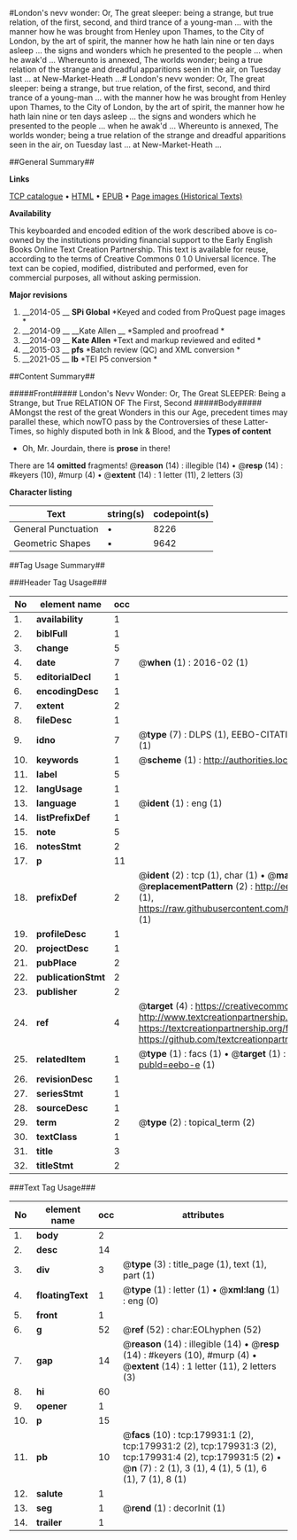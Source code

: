 #London's nevv wonder: Or, The great sleeper: being a strange, but true relation, of the first, second, and third trance of a young-man ... with the manner how he was brought from Henley upon Thames, to the City of London, by the art of spirit, the manner how he hath lain nine or ten days asleep ... the signs and wonders which he presented to the people ... when he awak'd ... Whereunto is annexed, The worlds wonder; being a true relation of the strange and dreadful apparitions seen in the air, on Tuesday last ... at New-Market-Heath ...#
London's nevv wonder: Or, The great sleeper: being a strange, but true relation, of the first, second, and third trance of a young-man ... with the manner how he was brought from Henley upon Thames, to the City of London, by the art of spirit, the manner how he hath lain nine or ten days asleep ... the signs and wonders which he presented to the people ... when he awak'd ... Whereunto is annexed, The worlds wonder; being a true relation of the strange and dreadful apparitions seen in the air, on Tuesday last ... at New-Market-Heath ...

##General Summary##

**Links**

[TCP catalogue](http://www.ota.ox.ac.uk/tcp/)  • 
[HTML](http://tei.it.ox.ac.uk/tcp/Texts-HTML/free/B04/B04162.html)  • 
[EPUB](http://tei.it.ox.ac.uk/tcp/Texts-EPUB/free/B04/B04162.epub) • 
[Page images (Historical Texts)](https://historicaltexts.jisc.ac.uk/eebo-53299187e)

**Availability**

This keyboarded and encoded edition of the work described above is co-owned by the
    institutions providing financial support to the Early English Books Online Text Creation
    Partnership. This text is available for reuse, according to the terms of  Creative Commons 0 1.0 Universal
    licence. The text can be copied, modified, distributed and performed, even for commercial
    purposes, all without asking permission.

**Major revisions**

1. __2014-05 __ __SPi Global__ *Keyed and coded from ProQuest page images *
1. __2014-09 __ __Kate Allen __ *Sampled and proofread *
1. __2014-09 __ __Kate Allen__ *Text and markup reviewed and edited *
1. __2015-03 __ __pfs__ *Batch review (QC) and XML conversion *
1. __2021-05 __ __lb__ *TEI P5 conversion *

##Content Summary##

#####Front#####
London's Nevv Wonder: Or, The Great SLEEPER: Being a Strange, but True RELATION OF The First, Second
#####Body#####
AMongst the rest of the great Wonders in this our Age, precedent times may parallel these, which nowTO pass by the Controversies of these Latter-Times, so highly disputed both in Ink & Blood, and the 
**Types of content**

  * Oh, Mr. Jourdain, there is **prose** in there!

There are 14 **omitted** fragments! 
 @__reason__ (14) : illegible (14)  •  @__resp__ (14) : #keyers (10), #murp (4)  •  @__extent__ (14) : 1 letter (11), 2 letters (3)

**Character listing**


|Text|string(s)|codepoint(s)|
|---|---|---|
|General Punctuation|•|8226|
|Geometric Shapes|▪|9642|

##Tag Usage Summary##

###Header Tag Usage###

|No|element name|occ|attributes|
|---|---|---|---|
|1.|__availability__|1||
|2.|__biblFull__|1||
|3.|__change__|5||
|4.|__date__|7| @__when__ (1) : 2016-02 (1)|
|5.|__editorialDecl__|1||
|6.|__encodingDesc__|1||
|7.|__extent__|2||
|8.|__fileDesc__|1||
|9.|__idno__|7| @__type__ (7) : DLPS (1), EEBO-CITATION (1), VID (1), EEBO-PROQUEST (1), STC (2), OCLC (1)|
|10.|__keywords__|1| @__scheme__ (1) : http://authorities.loc.gov/ (1)|
|11.|__label__|5||
|12.|__langUsage__|1||
|13.|__language__|1| @__ident__ (1) : eng (1)|
|14.|__listPrefixDef__|1||
|15.|__note__|5||
|16.|__notesStmt__|2||
|17.|__p__|11||
|18.|__prefixDef__|2| @__ident__ (2) : tcp (1), char (1)  •  @__matchPattern__ (2) : ([0-9\-]+):([0-9IVX]+) (1), (.+) (1)  •  @__replacementPattern__ (2) : http://eebo.chadwyck.com/downloadtiff?vid=$1&page=$2 (1), https://raw.githubusercontent.com/textcreationpartnership/Texts/master/tcpchars.xml#$1 (1)|
|19.|__profileDesc__|1||
|20.|__projectDesc__|1||
|21.|__pubPlace__|2||
|22.|__publicationStmt__|2||
|23.|__publisher__|2||
|24.|__ref__|4| @__target__ (4) : https://creativecommons.org/publicdomain/zero/1.0/ (1), http://www.textcreationpartnership.org/docs/. (1), https://textcreationpartnership.org/faq/#faq05 (1), https://github.com/textcreationpartnership (1)|
|25.|__relatedItem__|1| @__type__ (1) : facs (1)  •  @__target__ (1) : https://data.historicaltexts.jisc.ac.uk/view?pubId=eebo-e (1)|
|26.|__revisionDesc__|1||
|27.|__seriesStmt__|1||
|28.|__sourceDesc__|1||
|29.|__term__|2| @__type__ (2) : topical_term (2)|
|30.|__textClass__|1||
|31.|__title__|3||
|32.|__titleStmt__|2||


###Text Tag Usage###

|No|element name|occ|attributes|
|---|---|---|---|
|1.|__body__|2||
|2.|__desc__|14||
|3.|__div__|3| @__type__ (3) : title_page (1), text (1), part (1)|
|4.|__floatingText__|1| @__type__ (1) : letter (1)  •  @__xml:lang__ (1) : eng (0)|
|5.|__front__|1||
|6.|__g__|52| @__ref__ (52) : char:EOLhyphen (52)|
|7.|__gap__|14| @__reason__ (14) : illegible (14)  •  @__resp__ (14) : #keyers (10), #murp (4)  •  @__extent__ (14) : 1 letter (11), 2 letters (3)|
|8.|__hi__|60||
|9.|__opener__|1||
|10.|__p__|15||
|11.|__pb__|10| @__facs__ (10) : tcp:179931:1 (2), tcp:179931:2 (2), tcp:179931:3 (2), tcp:179931:4 (2), tcp:179931:5 (2)  •  @__n__ (7) : 2 (1), 3 (1), 4 (1), 5 (1), 6 (1), 7 (1), 8 (1)|
|12.|__salute__|1||
|13.|__seg__|1| @__rend__ (1) : decorInit (1)|
|14.|__trailer__|1||
